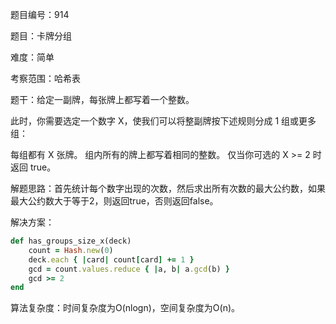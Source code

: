 题目编号：914

题目：卡牌分组

难度：简单

考察范围：哈希表

题干：给定一副牌，每张牌上都写着一个整数。

此时，你需要选定一个数字 X，使我们可以将整副牌按下述规则分成 1 组或更多组：

每组都有 X 张牌。
组内所有的牌上都写着相同的整数。
仅当你可选的 X >= 2 时返回 true。

解题思路：首先统计每个数字出现的次数，然后求出所有次数的最大公约数，如果最大公约数大于等于2，则返回true，否则返回false。

解决方案：

```ruby
def has_groups_size_x(deck)
    count = Hash.new(0)
    deck.each { |card| count[card] += 1 }
    gcd = count.values.reduce { |a, b| a.gcd(b) }
    gcd >= 2
end
```

算法复杂度：时间复杂度为O(nlogn)，空间复杂度为O(n)。